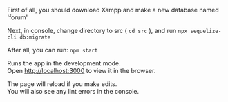 First of all, you should download Xampp and make a new database named 'forum'

Next, in console, change directory to src ( `cd src` ), and run `npx sequelize-cli db:migrate`

After all, you can run: `npm start`

Runs the app in the development mode.<br>
Open [http://localhost:3000](http://localhost:3000) to view it in the browser.

The page will reload if you make edits.<br>
You will also see any lint errors in the console.

